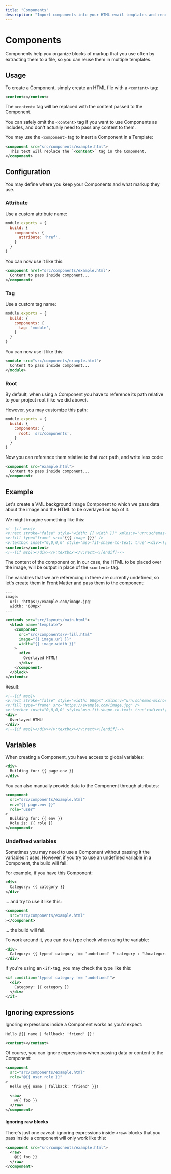 ```yaml
---
title: "Components"
description: "Import components into your HTML email templates and render them with custom slot content and data"
---
```


# Components

Components help you organize blocks of markup that you use often by extracting them to a file, so you can reuse them in multiple templates.

## Usage

To create a Component, simply create an HTML file with a `<content>` tag:

<code-sample title="src/components/example.html">

  ```xml
  <content></content>
  ```

</code-sample>

The `<content>` tag will be replaced with the content passed to the Component.

<alert type="info">You can safely omit the `<content>` tag if you want to use Components as includes, and don't actually need to pass any content to them.</alert>

You may use the `<component>` tag to insert a Component in a Template:

<code-sample title="src/templates/example.html">

  ```xml
  <component src="src/components/example.html">
    This text will replace the `<content>` tag in the Component.
  </component>
  ```

</code-sample>

## Configuration

You may define where you keep your Components and what markup they use.

### Attribute

Use a custom attribute name:

<code-sample title="config.js">

  ```js
  module.exports = {
    build: {
      components: {
        attribute: 'href',
      }
    }
  }
  ```

</code-sample>

You can now use it like this:

<code-sample title="src/templates/example.html">

  ```xml
  <component href="src/components/example.html">
    Content to pass inside component...
  </component>
  ```

</code-sample>

### Tag

Use a custom tag name:

<code-sample title="config.js">

  ```js
  module.exports = {
    build: {
      components: {
        tag: 'module',
      }
    }
  }
  ```

</code-sample>

You can now use it like this:

<code-sample title="src/templates/example.html">

  ```xml
  <module src="src/components/example.html">
    Content to pass inside component...
  </module>
  ```

</code-sample>

### Root

By default, when using a Component you have to reference its path relative to your project root (like we did above).

However, you may customize this path:

<code-sample title="config.js">

  ```js
  module.exports = {
    build: {
      components: {
        root: 'src/components',
      }
    }
  }
  ```

</code-sample>

Now you can reference them relative to that `root` path, and write less code:

<code-sample title="src/templates/example.html">

  ```xml
  <component src="example.html">
    Content to pass inside component...
  </component>
  ```

</code-sample>

## Example

Let's create a VML background image Component to which we pass data about the image and the HTML to be overlayed on top of it.

We might imagine something like this:

<code-sample title="src/components/v-fill.html">

  ```xml
  <!--[if mso]>
  <v:rect stroke="false" style="width: {{ width }}" xmlns:v="urn:schemas-microsoft-com:vml">
  <v:fill type="frame" src="{{{ image }}}" />
  <v:textbox inset="0,0,0,0" style="mso-fit-shape-to-text: true"><div><![endif]-->
  <content></content>
  <!--[if mso]></div></v:textbox></v:rect><![endif]-->
  ```

</code-sample>

The content of the component or, in our case, the HTML to be placed over the image, will be output in place of the `<content>` tag.

The variables that we are referencing in there are currently undefined, so let's create them in Front Matter and pass them to the component:

<code-sample title="src/templates/example.html">

  ```xml
  ---
  image:
    url: 'https://example.com/image.jpg'
    width: '600px'
  ---

  <extends src="src/layouts/main.html">
    <block name="template">
      <component
        src="src/components/v-fill.html"
        image="{{ image.url }}"
        width="{{ image.width }}"
      >
        <div>
          Overlayed HTML!
        </div>
      </component>
    </block>
  </extends>
  ```

</code-sample>

Result:

<code-sample title="build_production/example.html">

  ```xml
  <!--[if mso]>
  <v:rect stroke="false" style="width: 600px" xmlns:v="urn:schemas-microsoft-com:vml">
  <v:fill type="frame" src="https://example.com/image.jpg" />
  <v:textbox inset="0,0,0,0" style="mso-fit-shape-to-text: true"><div><![endif]-->
  <div>
    Overlayed HTML!
  </div>
  <!--[if mso]></div></v:textbox></v:rect><![endif]-->
  ```

</code-sample>

## Variables

When creating a Component, you have access to global variables:

<code-sample title="src/components/example.html">

  ```xml
  <div>
    Building for: {{ page.env }}
  </div>
  ```

</code-sample>

You can also manually provide data to the Component through attributes:

<code-sample title="src/templates/example.html">

  ```xml
  <component
    src="src/components/example.html"
    env="{{ page.env }}"
    role="user"
  >
    Building for: {{ env }}
    Role is: {{ role }}
  </component>
  ```

</code-sample>

### Undefined variables

Sometimes you may need to use a Component without passing it the variables it uses. However, if you try to use an undefined variable in a Component, the build will fail.

For example, if you have this Component:

<code-sample title="src/components/example.html">

  ```xml
  <div>
    Category: {{ category }}
  </div>
  ```

</code-sample>

... and try to use it like this:

<code-sample title="src/templates/example.html">

  ```xml
  <component
    src="src/components/example.html"
  ></component>
  ```

</code-sample>

... the build will fail.

To work around it, you can do a type check when using the variable:

<code-sample title="src/components/example.html">

  ```xml
  <div>
    Category: {{ typeof category !== 'undefined' ? category : 'Uncategorized' }}
  </div>
  ```

</code-sample>

If you're using an `<if>` tag, you may check the type like this:

<code-sample title="src/components/example.html">

```xml
<if condition="typeof category !== 'undefined'">
  <div>
    Category: {{ category }}
  </div>
</if>
```

</code-sample>

## Ignoring expressions

Ignoring expressions inside a Component works as you'd expect:

<code-sample title="src/components/example.html">

  ```xml
  Hello @{{ name | fallback: 'friend' }}!

  <content></content>
  ```

</code-sample>

Of course, you can ignore expressions when passing data or content to the Component:

<code-sample title="src/templates/example.html">

  ```xml
  <component
    src="src/components/example.html"
    role="@{{ user.role }}"
  >
    Hello @{{ name | fallback: 'friend' }}!

    <raw>
      @{{ foo }}
    </raw>
  </component>
  ```

</code-sample>

#### Ignoring raw blocks

There's just one caveat: ignoring expressions inside `<raw>` blocks that you pass inside a component will only work like this:

<code-sample title="src/templates/example.html">

  ```xml
  <component src="src/components/example.html">
    <raw>
      @{{ foo }}
    </raw>
  </component>
  ```

</code-sample>
